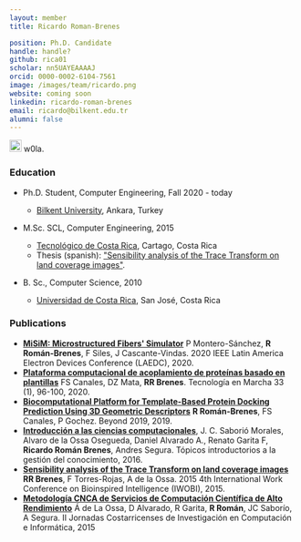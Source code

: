 ```yaml
---
layout: member
title: Ricardo Roman-Brenes

position: Ph.D. Candidate
handle: handle?
github: rica01
scholar: nn5UAYEAAAAJ
orcid: 0000-0002-6104-7561
image: /images/team/ricardo.png
website: coming soon
linkedin: ricardo-roman-brenes
email: ricardo@bilkent.edu.tr
alumni: false
---
```

<img style="height:1.5em;" src="https://github.com/BilkentCompGen/BilkentCompGen.github.io/blob/master/images/team/RRB_side_sq_dna.png?raw=true"/> w0la.

### Education

- Ph.D. Student, Computer Engineering, Fall 2020 - today
  - [Bilkent University](http://www.cs.bilkent.edu.tr/), Ankara, Turkey
  
- M.Sc. SCL, Computer Engineering, 2015
  - [Tecnológico de Costa Rica](http://tec.ac.cr/), Cartago, Costa Rica 
  - Thesis (spanish): ["Sensibility analysis of the Trace Transform on land coverage images"](https://repositoriotec.tec.ac.cr/handle/2238/6687).
  
- B. Sc., Computer Science, 2010 
  - [Universidad de Costa Rica](https://www.ecci.ucr.ac.cr/), San José, Costa Rica

### Publications

- [**MiSiM: Microstructured Fibers' Simulator**]() P Montero-Sánchez, **R Román-Brenes**, F Siles, J Cascante-Vindas. 2020 IEEE Latin America Electron Devices Conference (LAEDC), 2020.
- [**Plataforma computacional de acoplamiento de proteínas basado en plantillas**]() FS Canales, DZ Mata, **RR Brenes**. Tecnología en Marcha 33 (1), 96-100, 2020.
- [**Biocomputational Platform for Template-Based Protein Docking Prediction Using 3D Geometric Descriptors**]() **R Román-Brenes**, FS Canales, P Gochez. Beyond 2019, 2019.
- [**Introducción a las ciencias computacionales**](), J. C. Saborió Morales,  Alvaro de la Ossa Osegueda, Daniel Alvarado A., Renato Garita F, **Ricardo Román Brenes**, Andres Segura. Tópicos introductorios a la gestión del conocimiento, 2016.
- [**Sensibility analysis of the Trace Transform on land coverage images**]() **RR Brenes**, F Torres-Rojas, A de la Ossa. 2015 4th International Work Conference on Bioinspired Intelligence (IWOBI), 2015.
- [**Metodología CNCA de Servicios de Computación Científica de Alto Rendimiento**]() Á de La Ossa, D Alvarado, R Garita, **R Román**, JC Saborío, A Segura. II Jornadas Costarricenses de Investigación en Computación e Informática, 2015


